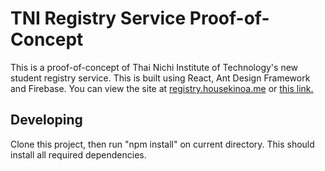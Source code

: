 # TNI Registry Service Proof-of-Concept

This is a proof-of-concept of Thai Nichi Institute of Technology's new student registry service.
This is built using React, Ant Design Framework and Firebase. You can view the site at [registry.housekinoa.me](https://registry.housekinoa.me) or [this link.](https://registry-prototype-f5d5d.web.app/)

## Developing

Clone this project, then run "npm install" on current directory. This should install all required dependencies.
